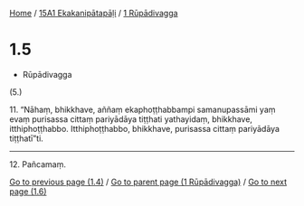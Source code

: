 
[Home](/) / [15A1 Ekakanipātapāḷi](../../15A1.md) / [1 Rūpādivagga](../1.md)

# 1.5

* Rūpādivagga

(5.)

11\. “Nāhaṃ, bhikkhave, aññaṃ ekaphoṭṭhabbampi samanupassāmi yaṃ evaṃ purisassa cittaṃ pariyādāya tiṭṭhati yathayidaṃ, bhikkhave, itthiphoṭṭhabbo. Itthiphoṭṭhabbo, bhikkhave, purisassa cittaṃ pariyādāya tiṭṭhatī”ti.

---

12\. Pañcamaṃ.



[Go to previous page (1.4)](1.4.md) / [Go to parent page (1 Rūpādivagga)](../1.md) / [Go to next page (1.6)](1.6.md)


